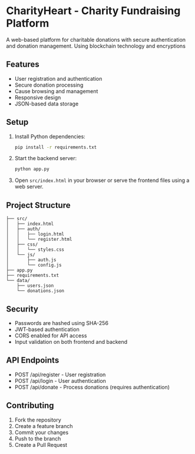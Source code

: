 # CharityHeart - Charity Fundraising Platform

A web-based platform for charitable donations with secure authentication and donation management.
Using blockchain technology and encryptions

## Features

- User registration and authentication
- Secure donation processing
- Cause browsing and management
- Responsive design
- JSON-based data storage

## Setup

1. Install Python dependencies:
   ```bash
   pip install -r requirements.txt
   ```

2. Start the backend server:
   ```bash
   python app.py
   ```

3. Open `src/index.html` in your browser or serve the frontend files using a web server.

## Project Structure

```
├── src/
│   ├── index.html
│   ├── auth/
│   │   ├── login.html
│   │   └── register.html
│   ├── css/
│   │   └── styles.css
│   └── js/
│       ├── auth.js
│       └── config.js
├── app.py
├── requirements.txt
└── data/
    ├── users.json
    └── donations.json
```

## Security

- Passwords are hashed using SHA-256
- JWT-based authentication
- CORS enabled for API access
- Input validation on both frontend and backend

## API Endpoints

- POST /api/register - User registration
- POST /api/login - User authentication
- POST /api/donate - Process donations (requires authentication)

## Contributing

1. Fork the repository
2. Create a feature branch
3. Commit your changes
4. Push to the branch
5. Create a Pull Request

